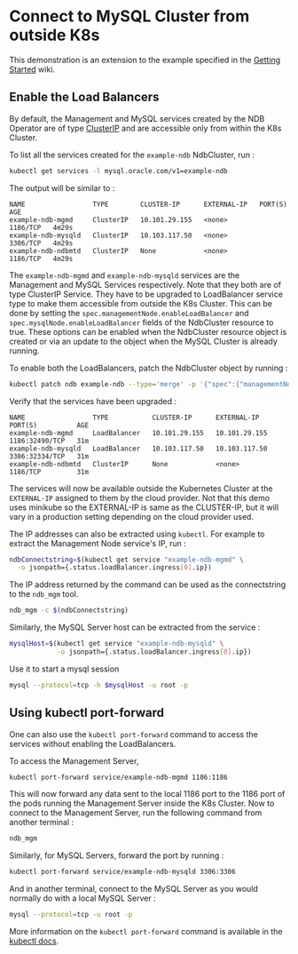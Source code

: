 # Connect to MySQL Cluster from outside K8s

This demonstration is an extension to the example specified in the [Getting Started](getting-started.md#access-mysql-cluster-from-outside-k8s) wiki.

## Enable the Load Balancers

By default, the Management and MySQL services created by the NDB Operator are of type [ClusterIP](https://kubernetes.io/docs/concepts/services-networking/service/#publishing-services-service-types) and are accessible only from within the K8s Cluster. 

To list all the services created for the `example-ndb` NdbCluster, run :

```sh
kubectl get services -l mysql.oracle.com/v1=example-ndb
```

The output will be similar to :
```
NAME                 TYPE        CLUSTER-IP      EXTERNAL-IP   PORT(S)    AGE
example-ndb-mgmd     ClusterIP   10.101.29.155   <none>        1186/TCP   4m29s
example-ndb-mysqld   ClusterIP   10.103.117.50   <none>        3306/TCP   4m29s
example-ndb-ndbmtd   ClusterIP   None            <none>        1186/TCP   4m29s
```

The `example-ndb-mgmd` and `example-ndb-mysqld` services are the Management and MySQL Services respectively. Note that they both are of type ClusterIP Service. They have to be upgraded to LoadBalancer service type to make them accessible from outside the K8s Cluster. This can be done by setting the `spec.managementNode.enableLoadBalancer` and `spec.mysqlNode.enableLoadBalancer` fields of the NdbCluster resource to true. These options can be enabled when the NdbCluster resource object is created or via an update to the object when the MySQL Cluster is already running. 

To enable both the LoadBalancers, patch the NdbCluster object by running :
```sh
kubectl patch ndb example-ndb --type='merge' -p '{"spec":{"managementNode":{"enableLoadBalancer":true},"mysqlNode":{"enableLoadBalancer":true}}}'
```

Verify that the services have been upgraded :
```
NAME                 TYPE           CLUSTER-IP      EXTERNAL-IP     PORT(S)          AGE
example-ndb-mgmd     LoadBalancer   10.101.29.155   10.101.29.155   1186:32490/TCP   31m
example-ndb-mysqld   LoadBalancer   10.103.117.50   10.103.117.50   3306:32334/TCP   31m
example-ndb-ndbmtd   ClusterIP      None            <none>          1186/TCP         31m
```

The services will now be available outside the Kubernetes Cluster at the `EXTERNAL-IP` assigned to them by the cloud provider. Not that this demo uses minikube so the EXTERNAL-IP is same as the CLUSTER-IP, but it will vary in a production setting depending on the cloud provider used.

The IP addresses can also be extracted using `kubectl`. For example to extract the Management Node service's IP, run :
```sh
ndbConnectstring=$(kubectl get service "example-ndb-mgmd" \
  -o jsonpath={.status.loadBalancer.ingress[0].ip})
```

The IP address returned by the command can be used as the connectstring to the `ndb_mgm` tool.

```sh
ndb_mgm -c $(ndbConnectstring)
```

Similarly, the MySQL Server host can be extracted from the service :
```sh
mysqlHost=$(kubectl get service "example-ndb-mysqld" \
            -o jsonpath={.status.loadBalancer.ingress[0].ip})
```

Use it to start a mysql session
```sh
mysql --protocol=tcp -h $mysqlHost -u root -p
```

## Using kubectl port-forward

One can also use the `kubectl port-forward` command to access the services without enabling the LoadBalancers.

To access the Management Server,

```sh
kubectl port-forward service/example-ndb-mgmd 1186:1186
```
This will now forward any data sent to the local 1186 port to the 1186 port of the pods running the Management Server inside the K8s Cluster. Now to connect to the Management Server, run the following command from another terminal :

```sh
ndb_mgm
```

Similarly, for MySQL Servers, forward the port by running :

```sh
kubectl port-forward service/example-ndb-mysqld 3306:3306
```

And in another terminal, connect to the MySQL Server as you would normally do with a local MySQL Server :

```sh
mysql --protocol=tcp -u root -p
```

More information on the `kubectl port-forward` command is available in the [kubectl docs](https://kubernetes.io/docs/reference/generated/kubectl/kubectl-commands#port-forward).
